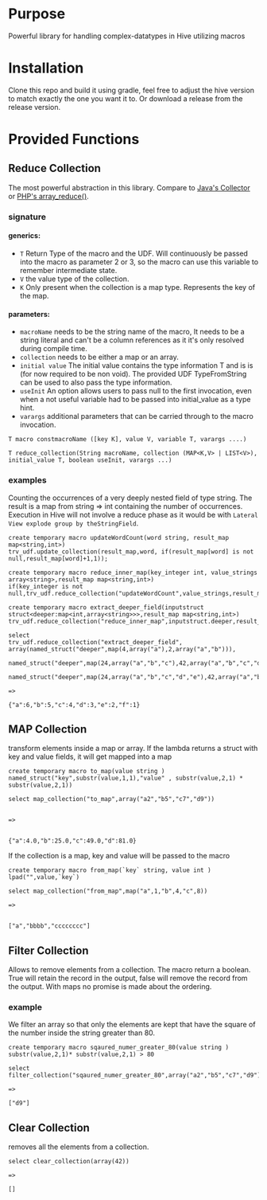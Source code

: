 # Purpose

Powerful library for handling complex-datatypes in Hive utilizing macros

# Installation

Clone this repo and build it using gradle, feel free to adjust the hive version to match exactly the one you want it to.
Or download a release from the release version.
 
# Provided Functions

## Reduce Collection

The most powerful abstraction in this library. Compare to 
[Java's Collector](https://docs.oracle.com/javase/8/docs/api/java/util/stream/Collector.html) or 
[PHP's array_reduce()](http://docs.php.net/manual/en/function.array-reduce.php).


### signature

#### generics:

* `T` Return Type of the macro and the UDF. Will continuously be passed into the macro as parameter 2 or 3, so the macro can use this variable to remember intermediate state.
* `V` the value type of the collection.
* `K` Only present when the collection is a map type. Represents the key of the map.

#### parameters:

* `macroName` needs to be the string name of the macro, It needs to be a string literal and can't be a column references as it it's only resolved during compile time.
* `collection` needs to be either a map or an array.
* `initial value`  The initial value contains the type information T and is is (for now required to be non void). The provided UDF TypeFromString can be used to also pass the type information.
* `useInit` An option allows users to pass null to the first invocation, even when a not useful variable had to be passed into initial_value as a type hint.
* `varargs` additional parameters that can be carried through to the macro invocation.

```
T macro constmacroName ([key K], value V, variable T, varargs ....) 

T reduce_collection(String macroName, collection (MAP<K,V> | LIST<V>), initial_value T, boolean useInit, varargs ...)
```

### examples

Counting the occurrences of a very deeply nested field of type string. The result is a map from string => int containing the number of occurrences.
Execution in Hive will not involve a reduce phase as it would be with `Lateral View explode group by theStringField`.


```
create temporary macro updateWordCount(word string, result_map map<string,int>)
trv_udf.update_collection(result_map,word, if(result_map[word] is not null,result_map[word]+1,1));

create temporary macro reduce_inner_map(key_integer int, value_strings array<string>,result_map map<string,int>)
if(key_integer is not null,trv_udf.reduce_collection("updateWordCount",value_strings,result_map),result_map);

create temporary macro extract_deeper_field(inputstruct struct<deeper:map<int,array<string>>>,result_map map<string,int>)
trv_udf.reduce_collection("reduce_inner_map",inputstruct.deeper,result_map);

select 
trv_udf.reduce_collection("extract_deeper_field",
array(named_struct("deeper",map(4,array("a"),2,array("a","b"))),
    named_struct("deeper",map(24,array("a","b","c"),42,array("a","b","c","d"))),
    named_struct("deeper",map(24,array("a","b","c","d","e"),42,array("a","b","c","d","e","f")))),map("dummy",0),false);

=>

{"a":6,"b":5,"c":4,"d":3,"e":2,"f":1}

```

## MAP Collection

transform elements inside a map or array. If the lambda returns a struct with key and value fields, it will get mapped into a map

```
create temporary macro to_map(value string ) named_struct("key",substr(value,1,1),"value" , substr(value,2,1) * substr(value,2,1))

select map_collection("to_map",array("a2","b5","c7","d9")) 


=> 


{"a":4.0,"b":25.0,"c":49.0,"d":81.0}
```
If the collection is a map, key and value will be passed to the macro

```
create temporary macro from_map(`key` string, value int ) lpad("",value,`key`)

select map_collection("from_map",map("a",1,"b",4,"c",8))

=>


["a","bbbb","cccccccc"]
```

## Filter Collection

Allows to remove elements from a collection. The macro return a boolean. True will retain the record in the output, false will remove the record from the output. With maps no promise is made about the ordering.


### example

We filter an array so that only the elements are kept that have the square of the number inside the string greater than 80.

```
create temporary macro sqaured_numer_greater_80(value string ) substr(value,2,1)* substr(value,2,1) > 80 

select filter_collection("sqaured_numer_greater_80",array("a2","b5","c7","d9"))

=>

["d9"]
```



## Clear Collection

removes all the elements from a collection.

```
select clear_collection(array(42)) 

=> 

[]
```




